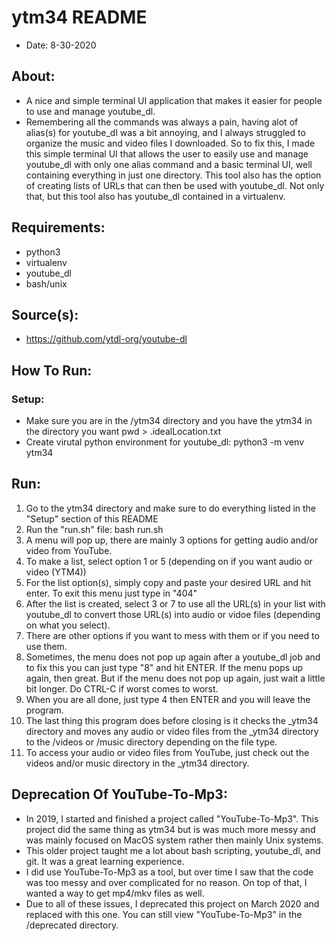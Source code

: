 # ytm34 README
- Date: 8-30-2020

## About:
- A nice and simple terminal UI application that makes it easier for people to use and manage youtube_dl.
- Remembering all the commands was always a pain, having alot of alias(s) for youtube_dl was a bit annoying, and I always struggled to organize the music and video files I downloaded. So to fix this, I made this simple terminal UI that allows the user to easily use and manage youtube_dl with only one alias command and a basic terminal UI, well containing everything in just one directory. This tool also has the option of creating lists of URLs that can then be used with youtube_dl. Not only that, but this tool also has youtube_dl contained in a virtualenv.

## Requirements:
- python3
- virtualenv
- youtube_dl
- bash/unix

## Source(s):
- https://github.com/ytdl-org/youtube-dl

## How To Run:
### Setup:
- Make sure you are in the /ytm34 directory and you have the ytm34 in the directory you want
		pwd > .idealLocation.txt
- Create virutal python environment for youtube_dl:
		python3 -m venv ytm34

## Run:
1) Go to the ytm34 directory and make sure to do everything listed in the "Setup" section of this README
2) Run the "run.sh" file:
		bash run.sh
3) A menu will pop up, there are mainly 3 options for getting audio and/or video from YouTube.
4) To make a list, select option 1 or 5 (depending on if you want audio or video (YTM4))
5) For the list option(s), simply copy and paste your desired URL and hit enter. To exit this menu just type in "404"
6) After the list is created, select 3 or 7 to use all the URL(s) in your list with youtube_dl to convert those URL(s) into audio or vidoe files (depending on what you select).
7) There are other options if you want to mess with them or if you need to use them.
8) Sometimes, the menu does not pop up again after a youtube_dl job and to fix this you can just type "8" and hit ENTER. If the menu pops up again, then great. But if the menu does not pop up again, just wait a little bit longer. Do CTRL-C if worst comes to worst.
9) When you are all done, just type 4 then ENTER and you will leave the program.
10) The last thing this program does before closing is it checks the _ytm34 directory and moves any audio or video files from the _ytm34 directory to the /videos or /music directory depending on the file type.
11) To access your audio or video files from YouTube, just check out the videos and/or music directory in the _ytm34 directory.


## Deprecation Of YouTube-To-Mp3:
- In 2019, I started and finished a project called "YouTube-To-Mp3". This project did the same thing as ytm34 but is was much more messy and was mainly focused on MacOS system rather then mainly Unix systems.
- This older project taught me a lot about bash scripting, youtube_dl, and git. It was a great learning experience.
- I did use YouTube-To-Mp3 as a tool, but over time I saw that the code was too messy and over complicated for no reason. On top of that, I wanted a way to get mp4/mkv files as well.
- Due to all of these issues, I deprecated this project on March 2020 and replaced with this one. You can still view "YouTube-To-Mp3" in the /deprecated directory.
